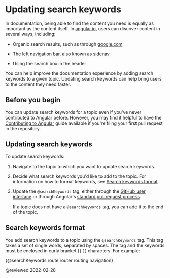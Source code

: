 # Updating search keywords

In documentation, being able to find the content you need is equally as important as the content itself.
In [angular.io](https://angular.io), users can discover content in several ways, including:

* Organic search results, such as through [google.com](https://google.com)

* The left navigation bar, also known as sidenav

* Using the search box in the header

You can help improve the documentation experience by adding search keywords to a given topic.
Updating search keywords can help bring users to the content they need faster.

## Before you begin

You can update search keywords for a topic even if you've never contributed to Angular before.
However, you may find it helpful to have the [Contributing to Angular](https://github.com/angular/angular/blob/main/CONTRIBUTING.md) guide available if you're filing your first pull request in the repository.

## Updating search keywords

To update search keywords:

1. Navigate to the topic to which you want to update search keywords.

1. Decide what search keywords you'd like to add to the topic.
   For information on how to format keywords, see [Search keywords format](#format).

1. Update the `@searchKeywords` tag, either through the [GitHub user interface](guide/updating-content-github-ui) or through Angular's [standard pull request process](https://github.com/angular/angular/blob/main/CONTRIBUTING.md#submit-pr).

   If a topic does not have a `@searchKeywords` tag, you can add it to the end of the topic.

<a id="format"></a>

## Search keywords format

You add search keywords to a topic using the `@searchKeywords` tag.
This tag takes a set of single words, separated by spaces.
The tag and the keywords must be enclosed in curly bracket (`{` `}`) characters.
For example:

<code-example>

&lcub;&commat;searchKeywords route router routing navigation&rcub;

</code-example>

<!-- links -->

<!-- external links -->

<!-- end links -->

@reviewed 2022-02-28